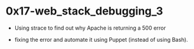 #  0x17-web_stack_debugging_3

* Using strace to find out why Apache is returning a 500 error

* fixing the error  and  automate it using Puppet (instead of using Bash).

